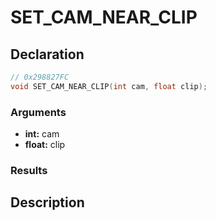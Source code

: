 # SET_CAM_NEAR_CLIP

## Declaration
```cpp
// 0x298827FC
void SET_CAM_NEAR_CLIP(int cam, float clip);
```

### Arguments
- **int:** cam
- **float:** clip

### Results

## Description
